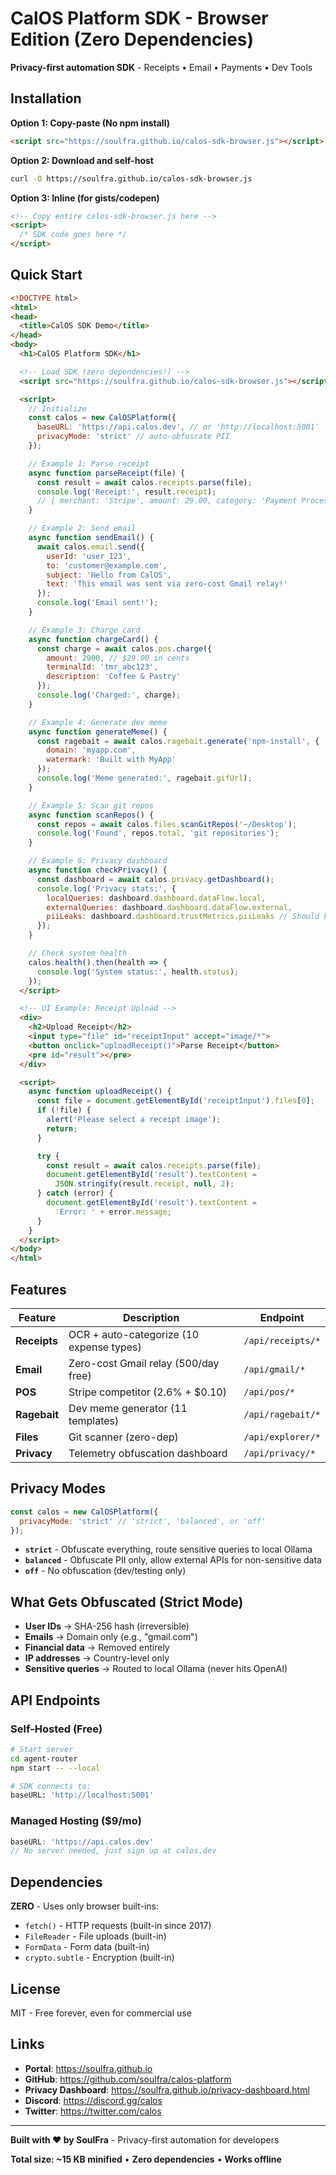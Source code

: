 # CalOS Platform SDK - Browser Edition (Zero Dependencies)

**Privacy-first automation SDK** - Receipts • Email • Payments • Dev Tools

## Installation

**Option 1: Copy-paste (No npm install)**
```html
<script src="https://soulfra.github.io/calos-sdk-browser.js"></script>
```

**Option 2: Download and self-host**
```bash
curl -O https://soulfra.github.io/calos-sdk-browser.js
```

**Option 3: Inline (for gists/codepen)**
```html
<!-- Copy entire calos-sdk-browser.js here -->
<script>
  /* SDK code goes here */
</script>
```

## Quick Start

```html
<!DOCTYPE html>
<html>
<head>
  <title>CalOS SDK Demo</title>
</head>
<body>
  <h1>CalOS Platform SDK</h1>

  <!-- Load SDK (zero dependencies!) -->
  <script src="https://soulfra.github.io/calos-sdk-browser.js"></script>

  <script>
    // Initialize
    const calos = new CalOSPlatform({
      baseURL: 'https://api.calos.dev', // or 'http://localhost:5001'
      privacyMode: 'strict' // auto-obfuscate PII
    });

    // Example 1: Parse receipt
    async function parseReceipt(file) {
      const result = await calos.receipts.parse(file);
      console.log('Receipt:', result.receipt);
      // { merchant: 'Stripe', amount: 29.00, category: 'Payment Processing 💳' }
    }

    // Example 2: Send email
    async function sendEmail() {
      await calos.email.send({
        userId: 'user_123',
        to: 'customer@example.com',
        subject: 'Hello from CalOS',
        text: 'This email was sent via zero-cost Gmail relay!'
      });
      console.log('Email sent!');
    }

    // Example 3: Charge card
    async function chargeCard() {
      const charge = await calos.pos.charge({
        amount: 2900, // $29.00 in cents
        terminalId: 'tmr_abc123',
        description: 'Coffee & Pastry'
      });
      console.log('Charged:', charge);
    }

    // Example 4: Generate dev meme
    async function generateMeme() {
      const ragebait = await calos.ragebait.generate('npm-install', {
        domain: 'myapp.com',
        watermark: 'Built with MyApp'
      });
      console.log('Meme generated:', ragebait.gifUrl);
    }

    // Example 5: Scan git repos
    async function scanRepos() {
      const repos = await calos.files.scanGitRepos('~/Desktop');
      console.log('Found', repos.total, 'git repositories');
    }

    // Example 6: Privacy dashboard
    async function checkPrivacy() {
      const dashboard = await calos.privacy.getDashboard();
      console.log('Privacy stats:', {
        localQueries: dashboard.dashboard.dataFlow.local,
        externalQueries: dashboard.dashboard.dataFlow.external,
        piiLeaks: dashboard.dashboard.trustMetrics.piiLeaks // Should be 0!
      });
    }

    // Check system health
    calos.health().then(health => {
      console.log('System status:', health.status);
    });
  </script>

  <!-- UI Example: Receipt Upload -->
  <div>
    <h2>Upload Receipt</h2>
    <input type="file" id="receiptInput" accept="image/*">
    <button onclick="uploadReceipt()">Parse Receipt</button>
    <pre id="result"></pre>
  </div>

  <script>
    async function uploadReceipt() {
      const file = document.getElementById('receiptInput').files[0];
      if (!file) {
        alert('Please select a receipt image');
        return;
      }

      try {
        const result = await calos.receipts.parse(file);
        document.getElementById('result').textContent =
          JSON.stringify(result.receipt, null, 2);
      } catch (error) {
        document.getElementById('result').textContent =
          'Error: ' + error.message;
      }
    }
  </script>
</body>
</html>
```

## Features

| Feature | Description | Endpoint |
|---------|-------------|----------|
| **Receipts** | OCR + auto-categorize (10 expense types) | `/api/receipts/*` |
| **Email** | Zero-cost Gmail relay (500/day free) | `/api/gmail/*` |
| **POS** | Stripe competitor (2.6% + $0.10) | `/api/pos/*` |
| **Ragebait** | Dev meme generator (11 templates) | `/api/ragebait/*` |
| **Files** | Git scanner (zero-dep) | `/api/explorer/*` |
| **Privacy** | Telemetry obfuscation dashboard | `/api/privacy/*` |

## Privacy Modes

```javascript
const calos = new CalOSPlatform({
  privacyMode: 'strict' // 'strict', 'balanced', or 'off'
});
```

- **`strict`** - Obfuscate everything, route sensitive queries to local Ollama
- **`balanced`** - Obfuscate PII only, allow external APIs for non-sensitive data
- **`off`** - No obfuscation (dev/testing only)

## What Gets Obfuscated (Strict Mode)

- **User IDs** → SHA-256 hash (irreversible)
- **Emails** → Domain only (e.g., "gmail.com")
- **Financial data** → Removed entirely
- **IP addresses** → Country-level only
- **Sensitive queries** → Routed to local Ollama (never hits OpenAI)

## API Endpoints

### Self-Hosted (Free)
```bash
# Start server
cd agent-router
npm start -- --local

# SDK connects to:
baseURL: 'http://localhost:5001'
```

### Managed Hosting ($9/mo)
```javascript
baseURL: 'https://api.calos.dev'
// No server needed, just sign up at calos.dev
```

## Dependencies

**ZERO** - Uses only browser built-ins:
- `fetch()` - HTTP requests (built-in since 2017)
- `FileReader` - File uploads (built-in)
- `FormData` - Form data (built-in)
- `crypto.subtle` - Encryption (built-in)

## License

MIT - Free forever, even for commercial use

## Links

- **Portal**: https://soulfra.github.io
- **GitHub**: https://github.com/soulfra/calos-platform
- **Privacy Dashboard**: https://soulfra.github.io/privacy-dashboard.html
- **Discord**: https://discord.gg/calos
- **Twitter**: https://twitter.com/calos

---

**Built with ❤️ by SoulFra** - Privacy-first automation for developers

**Total size: ~15 KB minified** • **Zero dependencies** • **Works offline**
